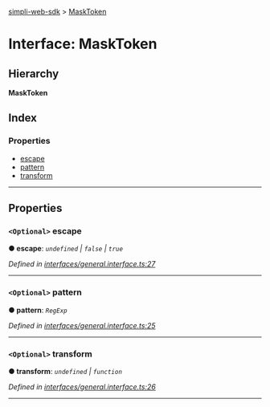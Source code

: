 [simpli-web-sdk](../README.md) > [MaskToken](../interfaces/masktoken.md)

# Interface: MaskToken

## Hierarchy

**MaskToken**

## Index

### Properties

* [escape](masktoken.md#escape)
* [pattern](masktoken.md#pattern)
* [transform](masktoken.md#transform)

---

## Properties

<a id="escape"></a>

### `<Optional>` escape

**● escape**: *`undefined` \| `false` \| `true`*

*Defined in [interfaces/general.interface.ts:27](https://github.com/simplitech/simpli-web-sdk/blob/2a29ffa/src/interfaces/general.interface.ts#L27)*

___
<a id="pattern"></a>

### `<Optional>` pattern

**● pattern**: *`RegExp`*

*Defined in [interfaces/general.interface.ts:25](https://github.com/simplitech/simpli-web-sdk/blob/2a29ffa/src/interfaces/general.interface.ts#L25)*

___
<a id="transform"></a>

### `<Optional>` transform

**● transform**: *`undefined` \| `function`*

*Defined in [interfaces/general.interface.ts:26](https://github.com/simplitech/simpli-web-sdk/blob/2a29ffa/src/interfaces/general.interface.ts#L26)*

___

